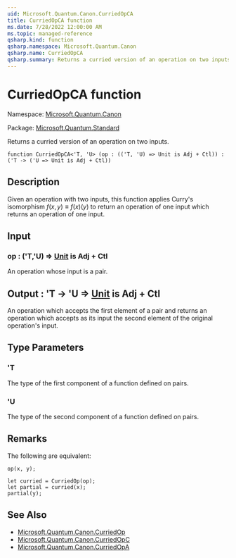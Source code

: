 ```yaml
---
uid: Microsoft.Quantum.Canon.CurriedOpCA
title: CurriedOpCA function
ms.date: 7/28/2022 12:00:00 AM
ms.topic: managed-reference
qsharp.kind: function
qsharp.namespace: Microsoft.Quantum.Canon
qsharp.name: CurriedOpCA
qsharp.summary: Returns a curried version of an operation on two inputs.
---
```


# CurriedOpCA function

Namespace: [Microsoft.Quantum.Canon](xref:Microsoft.Quantum.Canon)

Package: [Microsoft.Quantum.Standard](https://nuget.org/packages/Microsoft.Quantum.Standard)


Returns a curried version of an operation on two inputs.

```qsharp
function CurriedOpCA<'T, 'U> (op : (('T, 'U) => Unit is Adj + Ctl)) : ('T -> ('U => Unit is Adj + Ctl))
```


## Description

Given an operation with two inputs, this function applies Curry's isomorphism$f(x, y) \equiv f(x)(y)$ to return an operation of one input whichreturns an operation of one input.

## Input

### op : ('T,'U) => [Unit](xref:microsoft.quantum.qsharp.valueliterals#unit-literal)  is Adj + Ctl

An operation whose input is a pair.



## Output : 'T -> 'U => [Unit](xref:microsoft.quantum.qsharp.valueliterals#unit-literal)  is Adj + Ctl

An operation which accepts the first element of a pair and returnsan operation which accepts as its input the second element of theoriginal operation's input.

## Type Parameters

### 'T

The type of the first component of a function defined on pairs.
### 'U

The type of the second component of a function defined on pairs.

## Remarks

The following are equivalent:```qsharpop(x, y);let curried = CurriedOp(op);let partial = curried(x);partial(y);```

## See Also

- [Microsoft.Quantum.Canon.CurriedOp](xref:Microsoft.Quantum.Canon.CurriedOp)
- [Microsoft.Quantum.Canon.CurriedOpC](xref:Microsoft.Quantum.Canon.CurriedOpC)
- [Microsoft.Quantum.Canon.CurriedOpA](xref:Microsoft.Quantum.Canon.CurriedOpA)
